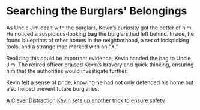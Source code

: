 # Searching the Burglars' Belongings  
As Uncle Jim dealt with the burglars, Kevin’s curiosity got the better of him. He noticed a suspicious-looking bag the burglars had left behind. Inside, he found blueprints of other homes in the neighborhood, a set of lockpicking tools, and a strange map marked with an "X."  

Realizing this could be important evidence, Kevin handed the bag to Uncle Jim. The retired officer praised Kevin’s bravery and quick thinking, ensuring him that the authorities would investigate further.  

Kevin felt a sense of pride, knowing he had not only defended his home but also helped prevent future burglaries.  

[A Clever Distraction](acleverdistraction.md) 
[Kevin sets up another trick to ensure safety](setupanothertrick.md) 